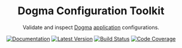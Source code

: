 <div align="center">

# Dogma Configuration Toolkit

Validate and inspect [Dogma](https://github.com/dogmatiq/dogma)
[application](https://github.com/dogmatiq/dogma#application) configurations.

[![Documentation](https://img.shields.io/badge/go.dev-documentation-007d9c?&style=for-the-badge)](https://pkg.go.dev/github.com/dogmatiq/configkit)
[![Latest Version](https://img.shields.io/github/tag/dogmatiq/configkit.svg?&style=for-the-badge&label=semver)](https://github.com/dogmatiq/configkit/releases)
[![Build Status](https://img.shields.io/github/actions/workflow/status/dogmatiq/configkit/ci.yml?style=for-the-badge&branch=main)](https://github.com/dogmatiq/configkit/actions/workflows/ci.yml)
[![Code Coverage](https://img.shields.io/codecov/c/github/dogmatiq/configkit/main.svg?style=for-the-badge)](https://codecov.io/github/dogmatiq/configkit)

</div>
